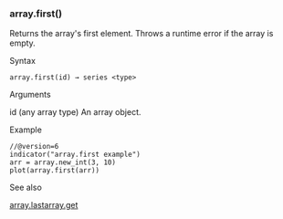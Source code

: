 ### array.first()

Returns the array's first element. Throws a runtime error if the array is empty.

Syntax

```
array.first(id) → series <type>
```

Arguments

id (any array type) An array object.

Example

```
//@version=6  
indicator("array.first example")  
arr = array.new_int(3, 10)  
plot(array.first(arr))
```

See also

[array.last](#fun_array.last)[array.get](#fun_array.get)
